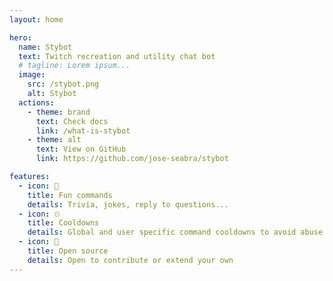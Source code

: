 ```yaml
---
layout: home

hero:
  name: Stybot
  text: Twitch recreation and utility chat bot
  # tagline: Lorem ipsum...
  image:
    src: /stybot.png
    alt: Stybot
  actions:
    - theme: brand
      text: Check docs
      link: /what-is-stybot
    - theme: alt
      text: View on GitHub
      link: https://github.com/jose-seabra/stybot

features:
  - icon: 🎲
    title: Fun commands
    details: Trivia, jokes, reply to questions...
  - icon: ⏲
    title: Cooldowns
    details: Global and user specific command cooldowns to avoid abuse
  - icon: 🙌
    title: Open source
    details: Open to contribute or extend your own
---
```


<script setup>
  import heroImage from "./stybot.png"
</script>